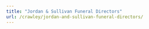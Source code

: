 ```yaml
---
title: "Jordan & Sullivan Funeral Directors"
url: /crawley/jordan-and-sullivan-funeral-directors/
---
```

